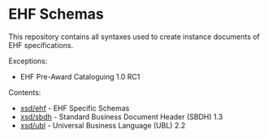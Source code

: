 # EHF Schemas

This repository contains all syntaxes used to create instance documents of EHF specifications.

Exceptions:

* EHF Pre-Award Cataloguing 1.0 RC1


Contents:

* [xsd/ehf](xsd/ehf) - EHF Specific Schemas
* [xsd/sbdh](xsd/sbdh) - Standard Business Document Header (SBDH) 1.3
* [xsd/ubl](xsd/ubl) - Universal Business Language (UBL) 2.2